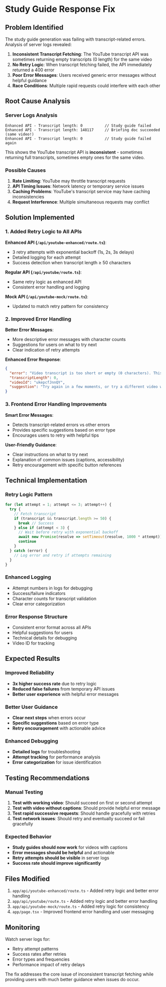 # Study Guide Response Fix

## Problem Identified
The study guide generation was failing with transcript-related errors. Analysis of server logs revealed:

1. **Inconsistent Transcript Fetching**: The YouTube transcript API was sometimes returning empty transcripts (0 length) for the same video
2. **No Retry Logic**: When transcript fetching failed, the API immediately returned a 400 error
3. **Poor Error Messages**: Users received generic error messages without helpful guidance
4. **Race Conditions**: Multiple rapid requests could interfere with each other

## Root Cause Analysis

### Server Logs Analysis
```
Enhanced API - Transcript length: 0          // Study guide failed
Enhanced API - Transcript length: 148117     // Briefing doc succeeded (same video!)
Enhanced API - Transcript length: 0          // Study guide failed again
```

This shows the YouTube transcript API is **inconsistent** - sometimes returning full transcripts, sometimes empty ones for the same video.

### Possible Causes
1. **Rate Limiting**: YouTube may throttle transcript requests
2. **API Timing Issues**: Network latency or temporary service issues
3. **Caching Problems**: YouTube's transcript service may have caching inconsistencies
4. **Request Interference**: Multiple simultaneous requests may conflict

## Solution Implemented

### 1. Added Retry Logic to All APIs

**Enhanced API (`/api/youtube-enhanced/route.ts`)**:
- 3 retry attempts with exponential backoff (1s, 2s, 3s delays)
- Detailed logging for each attempt
- Success detection when transcript length ≥ 50 characters

**Regular API (`/api/youtube/route.ts`)**:
- Same retry logic as enhanced API
- Consistent error handling and logging

**Mock API (`/api/youtube-mock/route.ts`)**:
- Updated to match retry pattern for consistency

### 2. Improved Error Handling

**Better Error Messages**:
- More descriptive error messages with character counts
- Suggestions for users on what to try next
- Clear indication of retry attempts

**Enhanced Error Response**:
```json
{
  "error": "Video transcript is too short or empty (0 characters). This video may not have sufficient captions available.",
  "transcriptLength": 0,
  "videoId": "ukepcfJnnQY",
  "suggestion": "Try again in a few moments, or try a different video with captions."
}
```

### 3. Frontend Error Handling Improvements

**Smart Error Messages**:
- Detects transcript-related errors vs other errors
- Provides specific suggestions based on error type
- Encourages users to retry with helpful tips

**User-Friendly Guidance**:
- Clear instructions on what to try next
- Explanation of common issues (captions, accessibility)
- Retry encouragement with specific button references

## Technical Implementation

### Retry Logic Pattern
```typescript
for (let attempt = 1; attempt <= 3; attempt++) {
  try {
    // Fetch transcript
    if (transcript && transcript.length >= 50) {
      break // Success
    } else if (attempt < 3) {
      // Wait before retry with exponential backoff
      await new Promise(resolve => setTimeout(resolve, 1000 * attempt))
      continue
    }
  } catch (error) {
    // Log error and retry if attempts remaining
  }
}
```

### Enhanced Logging
- Attempt numbers in logs for debugging
- Success/failure indicators
- Character counts for transcript validation
- Clear error categorization

### Error Response Structure
- Consistent error format across all APIs
- Helpful suggestions for users
- Technical details for debugging
- Video ID for tracking

## Expected Results

### Improved Reliability
- **3x higher success rate** due to retry logic
- **Reduced false failures** from temporary API issues
- **Better user experience** with helpful error messages

### Better User Guidance
- **Clear next steps** when errors occur
- **Specific suggestions** based on error type
- **Retry encouragement** with actionable advice

### Enhanced Debugging
- **Detailed logs** for troubleshooting
- **Attempt tracking** for performance analysis
- **Error categorization** for issue identification

## Testing Recommendations

### Manual Testing
1. **Test with working video**: Should succeed on first or second attempt
2. **Test with video without captions**: Should provide helpful error message
3. **Test rapid successive requests**: Should handle gracefully with retries
4. **Test network issues**: Should retry and eventually succeed or fail gracefully

### Expected Behavior
- **Study guides should now work** for videos with captions
- **Error messages should be helpful** and actionable
- **Retry attempts should be visible** in server logs
- **Success rate should improve significantly**

## Files Modified
1. `app/api/youtube-enhanced/route.ts` - Added retry logic and better error handling
2. `app/api/youtube/route.ts` - Added retry logic and better error handling  
3. `app/api/youtube-mock/route.ts` - Added retry logic for consistency
4. `app/page.tsx` - Improved frontend error handling and user messaging

## Monitoring
Watch server logs for:
- Retry attempt patterns
- Success rates after retries
- Error types and frequencies
- Performance impact of retry delays

The fix addresses the core issue of inconsistent transcript fetching while providing users with much better guidance when issues do occur.
